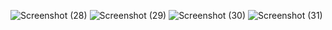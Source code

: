 ![Screenshot (28)](https://user-images.githubusercontent.com/94048313/165510989-3e674fa8-64bd-4084-96ba-14c7878ef0e6.png)
![Screenshot (29)](https://user-images.githubusercontent.com/94048313/165511000-37b6200d-0a8d-448e-8f88-3b7922e98e29.png)
![Screenshot (30)](https://user-images.githubusercontent.com/94048313/165511006-177e1df2-bb31-45cf-971a-1f70834569e9.png)
![Screenshot (31)](https://user-images.githubusercontent.com/94048313/165511012-75b72ff9-c8c1-47d6-816b-93db3cc0c283.png)
